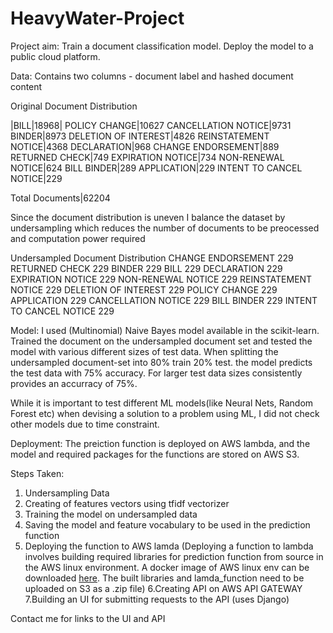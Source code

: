 # HeavyWater-Project

Project aim: 
Train a document classification model. Deploy the model to a public cloud platform.

Data:
Contains two columns - document label and hashed document content 

Original Document Distribution 

|BILL|18968|
POLICY CHANGE|10627
CANCELLATION NOTICE|9731
BINDER|8973
DELETION OF INTEREST|4826
REINSTATEMENT NOTICE|4368
DECLARATION|968
CHANGE ENDORSEMENT|889
RETURNED CHECK|749
EXPIRATION NOTICE|734
NON-RENEWAL NOTICE|624
BILL BINDER|289
APPLICATION|229
INTENT TO CANCEL NOTICE|229

Total Documents|62204


Since the document distribution is uneven I balance the dataset by undersampling which reduces the number of documents to be preocessed and computation power required

Undersampled Document Distribution
CHANGE ENDORSEMENT         229
RETURNED CHECK             229
BINDER                     229
BILL                       229
DECLARATION                229
EXPIRATION NOTICE          229
NON-RENEWAL NOTICE         229
REINSTATEMENT NOTICE       229
DELETION OF INTEREST       229
POLICY CHANGE              229
APPLICATION                229
CANCELLATION NOTICE        229
BILL BINDER                229
INTENT TO CANCEL NOTICE    229

Model:
I used (Multinomial) Naive Bayes model available in the scikit-learn. Trained the document on the undersampled document set and tested the model with various different sizes of test data. When splitting the undersampled document-set into 80% train 20% test. the model predicts the test data with 75% accuracy. For larger test data sizes consistently provides an accurracy of 75%.

While it is important to test different ML models(like Neural Nets, Random Forest etc) when devising a solution to a problem using ML, I did not check other models due to time constraint.

Deployment:
The preiction function is deployed on AWS lambda, and the model and required packages for the functions are stored on AWS S3.

Steps Taken:
1. Undersampling Data
2. Creating of features vectors using tfidf vectorizer
3. Training the model on undersampled data
4. Saving the model and feature vocabulary to be used in the prediction function
5. Deploying the function to AWS lamda 
(Deploying a function to lambda involves building required libraries for prediction function from source in the AWS linux environment. A docker image of AWS linux env can be downloaded [here](https://hub.docker.com/_/amazonlinux/). The built libraries and lamda_function need to be uploaded on S3 as a .zip file) 
6.Creating API on AWS API GATEWAY
7.Building an UI for submitting requests to the API (uses Django)

Contact me for links to the UI and API



